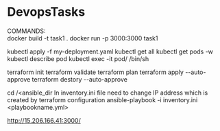 # DevopsTasks
COMMANDS:  
docker build -t task1 .
docker run -p 3000:3000 task1

kubectl apply -f my-deployment.yaml
kubectl get all
kubectl get pods -w
kubectl describe pod <pod-name>
kubectl exec -it pod/<podname> /bin/sh

terraform init
terraform validate
terraform plan
terraform apply --auto-approve
terraform destory --auto-approve

cd /<ansible_dir
In inventory.ini file need to change IP address which is created by terraform configuration 
ansible-playbook -i inventory.ini <playbookname.yml>

http://15.206.166.41:3000/

